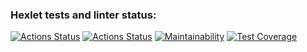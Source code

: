 ### Hexlet tests and linter status:
[![Actions Status](https://github.com/Escudo7/frontend-project-lvl3/workflows/hexlet-check/badge.svg)](https://github.com/Escudo7/frontend-project-lvl3/actions)
[![Actions Status](https://github.com/Escudo7/frontend-project-lvl3/workflows/actions/badge.svg)](https://github.com/Escudo7/frontend-project-lvl3/actions)
[![Maintainability](https://api.codeclimate.com/v1/badges/6ebfd41cb243141716d5/maintainability)](https://codeclimate.com/github/Escudo7/frontend-project-lvl3/maintainability)
[![Test Coverage](https://api.codeclimate.com/v1/badges/6ebfd41cb243141716d5/test_coverage)](https://codeclimate.com/github/Escudo7/frontend-project-lvl3/test_coverage)